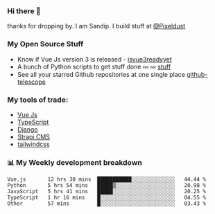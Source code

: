 ### Hi there 👋

thanks for dropping by.
I am Sandip. I build stuff at [@Pixeldust](github.com/pixeldust-in/)

###  **My Open Source Stuff**

 - Know if Vue Js version 3 is released -  [isvue3readyyet](https://github.com/sandiprb/isvue3readyyet)
 - A bunch of Python scripts to get stuff done 💤 💤 [stuff](https://github.com/sandiprb/stuff)
 - See all your starred Github repositories at one single place [github-telescope](https://github.com/sandiprb/github-telescope)



###  **My tools of trade:**
 - [Vue Js](https://github.com/vuejs/vue/)
 - [TypeScript](https://github.com/microsoft/TypeScript)
 - [Django](github.com/django/django)
 - [Strapi CMS](github.com/strapi/strapi)
 - [tailwindcss](https://github.com/tailwindlabs/tailwindcss)


###  📊 **My Weekly development breakdown**
<!--START_SECTION:waka-->
```text
Vue.js       12 hrs 30 mins  ███████████░░░░░░░░░░░░░░   44.44 % 
Python       5 hrs 54 mins   █████▒░░░░░░░░░░░░░░░░░░░   20.98 % 
JavaScript   5 hrs 41 mins   █████░░░░░░░░░░░░░░░░░░░░   20.25 % 
TypeScript   1 hr 16 mins    █░░░░░░░░░░░░░░░░░░░░░░░░   04.55 % 
Other        57 mins         █░░░░░░░░░░░░░░░░░░░░░░░░   03.43 % 
```
<!--END_SECTION:waka-->
